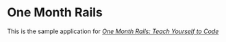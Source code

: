 # One Month Rails
This is the sample application for
[*One Month Rails: Teach Yourself to Code*](http://onemonthrails.com)